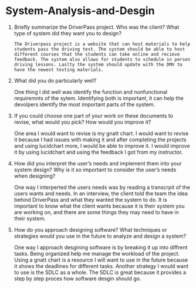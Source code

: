 # System-Analysis-and-Desgin

1. Briefly summarize the DriverPass project. Who was the client? What type of system did they want you to design?

       The Driverpass project is a website that can host materials to help students pass the driving test. The system should be able to host different courses that the students can take online and recieve feedback. The system also allows for students to schedule in person driving lessons. Laslty the system should update with the DMV to have the newest testing materials.
2. What did you do particularly well?

    One thing I did well was identify the function and nonfunctional requiremnts of the sytem. Identifying both is important, it can help the devolpers identify the most important parts of the system.

3. If you could choose one part of your work on these documents to revise, what would you pick? How would you improve it?

    One area I would want to revise is my gnatt chart. I would want to revise it because I had issues with making it and after completing the projects and using lucidchart more, I would be able to improve it. I would improve it by using lucidchart and using the feedback I got from my instructor.

4. How did you interpret the user’s needs and implement them into your system design? Why is it so important to consider the user’s needs when designing?

    One way I interperted the users needs was by reading a transcrpit of the users wants and needs. In an interview, the client told the  team the idea behind DriverPass and what they wanted the system to do. It is important to know what the client wants because it is their system you are working on, and there are some things they may need to have in their system.

5. How do you approach designing software? What techniques or strategies would you use in the future to analyze and design a system?

    One way I approach desgining software is by breaking it up into diffrent tasks. Being organized help me manage the workload of the project. Using a gnatt chart is a resource I will want to use in the future because it shows the deadlines for different tasks. Another strategy I would want to use is the SDLC as a whole. The SDLC is great because it provides a step by step proces how software desgin should go.
